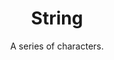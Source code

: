 ---
layout: page
title: String
subtitle: A series of characters.
categories: data types
permalink: /string/
---